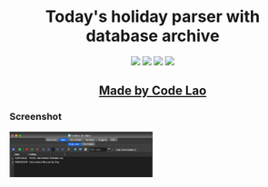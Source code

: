 <h1 align="center">Today's holiday parser with database archive</h1>


<p align="center">
  <img src="https://img.shields.io/badge/Python-3-blue">
  <img src="https://img.shields.io/badge/requests-2-green">
  <img src="https://img.shields.io/badge/DateTime-5-red">
  <img src="https://img.shields.io/badge/beautifulsoup4-4-white">
</p>


<h2 align="center">
  <a href="https://github.com/codelao">
    Made by Code Lao
  </a>
</h2>


### Screenshot
<p>
  <img src="./example_pic.png" width="50%">
</p>
